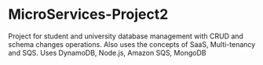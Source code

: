 # MicroServices-Project2
Project for student and university database management with CRUD and schema changes operations. Also uses the concepts of SaaS, Multi-tenancy and SQS. Uses DynamoDB, Node.js, Amazon SQS, MongoDB

